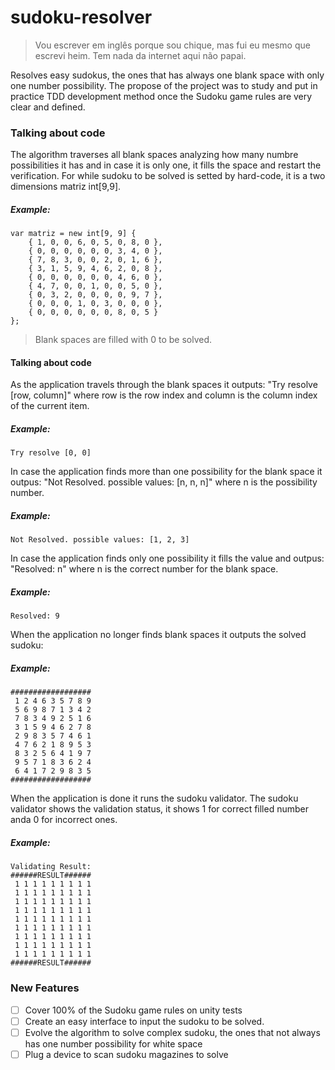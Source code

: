 # sudoku-resolver
> Vou escrever em inglês porque sou chique, mas fui eu mesmo que escrevi heim. Tem nada da internet aqui não papai.

Resolves easy sudokus, the ones that has always one blank space with only one number possibility.
The propose of the project was to study and put in practice TDD development method once the Sudoku game rules are very clear and defined.

### Talking about code

The algorithm traverses all blank spaces analyzing how many numbre possibilities it has and in case it is only one, it fills the space and restart the verification.
For while sudoku to be solved is setted by hard-code, it is a two dimensions matriz int[9,9].

##### Example:
```
var matriz = new int[9, 9] {
    { 1, 0, 0, 6, 0, 5, 0, 8, 0 },
    { 0, 0, 0, 0, 0, 0, 3, 4, 0 },
    { 7, 8, 3, 0, 0, 2, 0, 1, 6 },
    { 3, 1, 5, 9, 4, 6, 2, 0, 8 },
    { 0, 0, 0, 0, 0, 0, 4, 6, 0 },
    { 4, 7, 0, 0, 1, 0, 0, 5, 0 },
    { 0, 3, 2, 0, 0, 0, 0, 9, 7 },
    { 0, 0, 0, 1, 0, 3, 0, 0, 0 },
    { 0, 0, 0, 0, 0, 0, 8, 0, 5 }
};
```
> Blank spaces are filled with 0 to be solved.

#### Talking about code
As the application travels through the blank spaces it outputs:
"Try resolve [row, column]" where row is the row index and column is the column index of the current item.

##### Example:
```
Try resolve [0, 0]
```

In case the application finds more than one possibility for the blank space it outpus:
"Not Resolved. possible values: [n, n, n]" where n is the possibility number.
##### Example:
```
Not Resolved. possible values: [1, 2, 3]
```
In case the application finds only one possibility it fills the value and outpus:
"Resolved: n" where n is the correct number for the blank space.
##### Example:
```
Resolved: 9
```
When the application no longer finds blank spaces it outputs the solved sudoku:
##### Example:
```
##################
 1 2 4 6 3 5 7 8 9
 5 6 9 8 7 1 3 4 2
 7 8 3 4 9 2 5 1 6
 3 1 5 9 4 6 2 7 8
 2 9 8 3 5 7 4 6 1
 4 7 6 2 1 8 9 5 3
 8 3 2 5 6 4 1 9 7
 9 5 7 1 8 3 6 2 4
 6 4 1 7 2 9 8 3 5
##################
```
When the application is done it runs the sudoku validator.
The sudoku validator shows the validation status, it shows 1 for correct filled number anda 0 for incorrect ones.
##### Example:
```
Validating Result:
######RESULT######
 1 1 1 1 1 1 1 1 1
 1 1 1 1 1 1 1 1 1
 1 1 1 1 1 1 1 1 1
 1 1 1 1 1 1 1 1 1
 1 1 1 1 1 1 1 1 1
 1 1 1 1 1 1 1 1 1
 1 1 1 1 1 1 1 1 1
 1 1 1 1 1 1 1 1 1
 1 1 1 1 1 1 1 1 1
######RESULT######
```
### New Features
- [ ] Cover 100% of the Sudoku game rules on unity tests
- [ ] Create an easy interface to input the sudoku to be solved.
- [ ] Evolve the algorithm to solve complex sudoku, the ones that not always has one number possibility for white space
- [ ] Plug a device to scan sudoku magazines to solve
